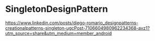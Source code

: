 # SingletonDesignPattern

https://www.linkedin.com/posts/diego-romario_designpatterns-creationalpatterns-singleton-ugcPost-7106604980962234368-avz1?utm_source=share&utm_medium=member_android
